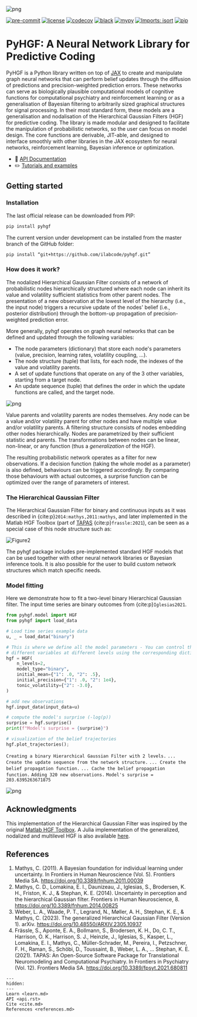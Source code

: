 ![png](./images/logo.svg)

[![pre-commit](https://img.shields.io/badge/pre--commit-enabled-brightgreen?logo=pre-commit&logoColor=white)](https://github.com/pre-commit/pre-commit) [![license](https://img.shields.io/badge/License-GPL%20v3-blue.svg)](https://github.com/ilabcode/pyhgf/blob/master/LICENSE) [![codecov](https://codecov.io/gh/ilabcode/pyhgf/branch/master/graph/badge.svg)](https://codecov.io/gh/ilabcode/pyhgf) [![black](https://img.shields.io/badge/code%20style-black-000000.svg)](https://github.com/psf/black) [![mypy](http://www.mypy-lang.org/static/mypy_badge.svg)](http://mypy-lang.org/) [![Imports: isort](https://img.shields.io/badge/%20imports-isort-%231674b1?style=flat&labelColor=ef8336)](https://pycqa.github.io/isort/) [![pip](https://badge.fury.io/py/pyhgf.svg)](https://badge.fury.io/py/pyhgf)

# PyHGF: A Neural Network Library for Predictive Coding

PyHGF is a Python library written on top of [JAX](https://jax.readthedocs.io/en/latest/jax.html) to create and manipulate graph neural networks that can perform belief updates through the diffusion of predictions and precision-weighted prediction errors. These networks can serve as biologically plausible computational models of cognitive functions for computational psychiatry and reinforcement learning or as a generalisation of Bayesian filtering to arbitrarily sized graphical structures for signal processing. In their most standard form, these models are a generalisation and nodalisation of the Hierarchical Gaussian Filters (HGF) for predictive coding. The library is made modular and designed to facilitate the manipulation of probabilistic networks, so the user can focus on model design. The core functions are derivable, JIT-able, and designed to interface smoothly with other libraries in the JAX ecosystem for neural networks, reinforcement learning, Bayesian inference or optimization. 

* 📖 [API Documentation](https://ilabcode.github.io/pyhgf/api.html)  
* ✏️ [Tutorials and examples](https://ilabcode.github.io/pyhgf/learn.html)  

## Getting started

### Installation

The last official release can be downloaded from PIP:

```bash
pip install pyhgf
```

The current version under development can be installed from the master branch of the GitHub folder:

```bash
pip install “git+https://github.com/ilabcode/pyhgf.git”
```

### How does it work?

The nodalized Hierarchical Gaussian Filter consists of a network of probabilistic nodes hierarchically structured where each node can inherit its value and volatility sufficient statistics from other parent nodes. The presentation of a new observation at the lowest level of the hierarchy (i.e., the input node) triggers a recursive update of the nodes' belief (i.e., posterior distribution) through the bottom-up propagation of precision-weighted prediction error.

More generally, pyhgf operates on graph neural networks that can be defined and updated through the following variables:

* The node parameters (dictionary) that store each node's parameters (value, precision, learning rates, volatility coupling, ...).
* The node structure (tuple) that lists, for each node, the indexes of the value and volatility parents.
* A set of update functions that operate on any of the 3 other variables, starting from a target node.
* An update sequence (tuple) that defines the order in which the update functions are called, and the target node.

![png](./images/graph_networks.svg)

Value parents and volatility parents are nodes themselves. Any node can be a value and/or volatility parent for other nodes and have multiple value and/or volatility parents. A filtering structure consists of nodes embedding other nodes hierarchically. Nodes are parametrized by their sufficient statistic and parents. The transformations between nodes can be linear, non-linear, or any function (thus a *generalization* of the HGF).

The resulting probabilistic network operates as a filter for new observations. If a decision function (taking the whole model as a parameter) is also defined, behaviours can be triggered accordingly. By comparing those behaviours with actual outcomes, a surprise function can be optimized over the range of parameters of interest.

### The Hierarchical Gaussian Filter

The Hierarchical Gaussian Filter for binary and continuous inputs as it was described in {cite:p}`2014:mathys,2011:mathys`, and later implemented in the Matlab HGF Toolbox (part of [TAPAS](https://translationalneuromodeling.github.io/tapas) {cite:p}`frassle:2021`), can be seen as a special case of this node structure such as:

![Figure2](./images/hgf.png)

The pyhgf package includes pre-implemented standard HGF models that can be used together with other neural network libraries or Bayesian inference tools. It is also possible for the user to build custom network structures which match specific needs.

### Model fitting

Here we demonstrate how to fit a two-level binary Hierarchical Gaussian filter. The input time series are binary outcomes from {cite:p}`Iglesias2021`.

```python
from pyhgf.model import HGF
from pyhgf import load_data

# Load time series example data
u, _ = load_data("binary")

# This is where we define all the model parameters - You can control the value of
# different variables at different levels using the corresponding dictionary.
hgf = HGF(
    n_levels=2,
    model_type="binary",
    initial_mean={"1": .0, "2": .5},
    initial_precision={"1": .0, "2": 1e4},
    tonic_volatility={"2": -3.0},
)

# add new observations
hgf.input_data(input_data=u)

# compute the model's surprise (-log(p))
surprise = hgf.surprise()
print(f"Model's surprise = {surprise}")

# visualization of the belief trajectories
hgf.plot_trajectories();
```

`Creating a binary Hierarchical Gaussian Filter with 2 levels.`
`... Create the update sequence from the network structure.`
`... Create the belief propagation function.`
`... Cache the belief propagation function.`
`Adding 320 new observations.`
`Model's surprise = 203.6395263671875`

![png](./images/trajectories.png)

## Acknowledgments

This implementation of the Hierarchical Gaussian Filter was inspired by the original [Matlab HGF Toolbox](https://translationalneuromodeling.github.io/tapas). A Julia implementation of the generalized, nodalized and multilevel HGF is also available [here](https://github.com/ilabcode/HGF.jl).

## References

1. Mathys, C. (2011). A Bayesian foundation for individual learning under uncertainty. In Frontiers in Human Neuroscience (Vol. 5). Frontiers Media SA. https://doi.org/10.3389/fnhum.2011.00039  
2. Mathys, C. D., Lomakina, E. I., Daunizeau, J., Iglesias, S., Brodersen, K. H., Friston, K. J., & Stephan, K. E. (2014). Uncertainty in perception and the hierarchical Gaussian filter. Frontiers in Human Neuroscience, 8. https://doi.org/10.3389/fnhum.2014.00825  
3. Weber, L. A., Waade, P. T., Legrand, N., Møller, A. H., Stephan, K. E., & Mathys, C. (2023). The generalized Hierarchical Gaussian Filter (Version 1). arXiv. https://doi.org/10.48550/ARXIV.2305.10937  
4. Frässle, S., Aponte, E. A., Bollmann, S., Brodersen, K. H., Do, C. T., Harrison, O. K., Harrison, S. J., Heinzle, J., Iglesias, S., Kasper, L., Lomakina, E. I., Mathys, C., Müller-Schrader, M., Pereira, I., Petzschner, F. H., Raman, S., Schöbi, D., Toussaint, B., Weber, L. A., … Stephan, K. E. (2021). TAPAS: An Open-Source Software Package for Translational Neuromodeling and Computational Psychiatry. In Frontiers in Psychiatry (Vol. 12). Frontiers Media SA. https://doi.org/10.3389/fpsyt.2021.680811  

```{toctree}
---
hidden:
---
Learn <learn.md>
API <api.rst>
Cite <cite.md>
References <references.md>
```
